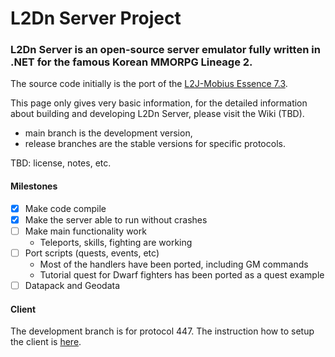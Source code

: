 ﻿# L2Dn Server Project

### L2Dn Server is an open-source server emulator fully written in .NET for the famous Korean MMORPG Lineage 2.

The source code initially is the port of the [L2J-Mobius Essence 7.3](https://l2jmobius.org).

This page only gives very basic information, 
for the detailed information about building 
and developing L2Dn Server, please visit the Wiki (TBD).

- main branch is the development version,
- release branches are the stable versions for specific protocols.

TBD: license, notes, etc.

#### Milestones

- [x] Make code compile
- [x] Make the server able to run without crashes
- [ ] Make main functionality work
  * Teleports, skills, fighting are working         
- [ ] Port scripts (quests, events, etc)
  * Most of the handlers have been ported, including GM commands 
  * Tutorial quest for Dwarf fighters has been ported as a quest example 
- [ ] Datapack and Geodata

#### Client

The development branch is for protocol 447. 
The instruction how to setup the client is [here](L2Dn/Wiki/Client.md).